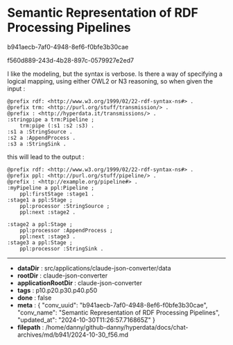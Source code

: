 # Semantic Representation of RDF Processing Pipelines

b941aecb-7af0-4948-8ef6-f0bfe3b30cae

f560d889-243d-4b28-897c-0579927e2ed7

I like the modeling, but the syntax is verbose. Is there a way of specifying a logical mapping, using either OWL2 or N3 reasoning, so when given the input : 
```turtle
@prefix rdf: <http://www.w3.org/1999/02/22-rdf-syntax-ns#> .
@prefix trm: <http://purl.org/stuff/transmission/> .
@prefix : <http://hyperdata.it/transmissions/> . 
:stringpipe a trm:Pipeline ;
    trm:pipe (:s1 :s2 :s3) .
:s1 a :StringSource .
:s2 a :AppendProcess .
:s3 a :StringSink .
```
this will lead to the output :
```turtle
@prefix rdf: <http://www.w3.org/1999/02/22-rdf-syntax-ns#> .
@prefix ppl: <http://purl.org/stuff/pipeline/> .
@prefix : <http://example.org/pipeline#> .
:myPipeline a ppl:Pipeline ;
    ppl:firstStage :stage1 .
:stage1 a ppl:Stage ;
    ppl:processor :StringSource ;
    ppl:next :stage2 .
    
:stage2 a ppl:Stage ;
    ppl:processor :AppendProcess ; 
    ppl:next :stage3 .
:stage3 a ppl:Stage ;
    ppl:processor :StringSink .
```

---

* **dataDir** : src/applications/claude-json-converter/data
* **rootDir** : claude-json-converter
* **applicationRootDir** : claude-json-converter
* **tags** : p10.p20.p30.p40.p50
* **done** : false
* **meta** : {
  "conv_uuid": "b941aecb-7af0-4948-8ef6-f0bfe3b30cae",
  "conv_name": "Semantic Representation of RDF Processing Pipelines",
  "updated_at": "2024-10-30T11:26:57.716865Z"
}
* **filepath** : /home/danny/github-danny/hyperdata/docs/chat-archives/md/b941/2024-10-30_f56.md